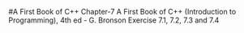 #A First Book of C++ Chapter-7
A First Book of C++ (Introduction to Programming), 4th ed - G. Bronson
Exercise 7.1, 7.2, 7.3 and 7.4
